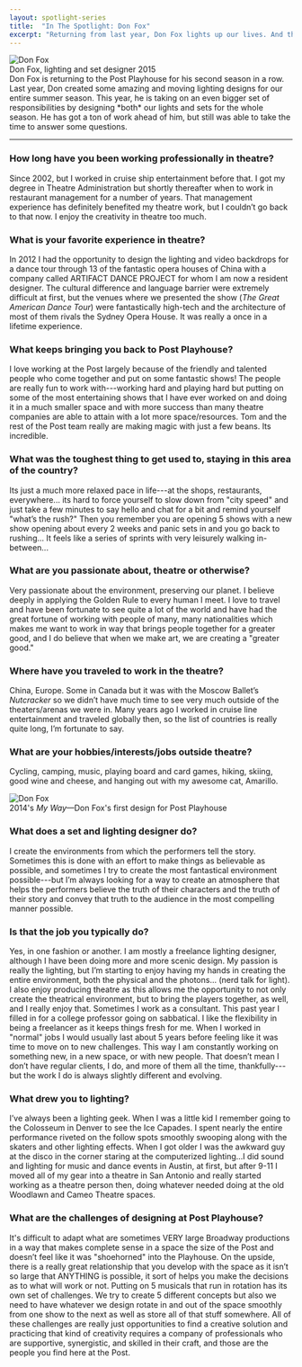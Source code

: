 ```yaml
---
layout: spotlight-series
title:  "In The Spotlight: Don Fox"
excerpt: "Returning from last year, Don Fox lights up our lives. And this year, he creates our whole world..."
---
```


<div class="captioned-image right">
  <img src="{{ site.baseurl }}/images/people/2015/don-fox.jpg" alt="Don Fox">
  <div class="caption">Don Fox, lighting and set designer 2015</div>
</div>

<div class="preface">Don Fox is returning to the Post Playhouse for his second season in a row. Last year, Don created some amazing and moving lighting designs for our entire summer season. This year, he is taking on an even bigger set of responsibilities by designing *both* our lights and sets for the whole season. He has got a ton of work ahead of him, but still was able to take the time to answer some questions.</div>

---

### How long have you been working professionally in theatre?

Since 2002, but I worked in cruise ship entertainment before that.  I got my degree in Theatre Administration but shortly thereafter when to work in restaurant management for a number of years.  That management experience has definitely benefited my theatre work, but I couldn’t go back to that now.  I enjoy the creativity in theatre too much.

### What is your favorite experience in theatre?

In 2012 I had the opportunity to design the lighting and video backdrops for a dance tour through 13 of the fantastic opera houses of China with a company called ARTIFACT DANCE PROJECT for whom I am now a resident designer.  The cultural difference and language barrier were extremely difficult at first, but the venues where we presented the show (*The Great American Dance Tour*) were fantastically high-tech and the architecture of most of them rivals the Sydney Opera House. It was really a once in a lifetime experience.

### What keeps bringing you back to Post Playhouse?

I love working at the Post largely because of the friendly and talented people who come together and put on some fantastic shows! The people are really fun to work with---working hard and playing hard but putting on some of the most entertaining shows that I have ever worked on and doing it in a much smaller space and with more success than many theatre companies are able to attain with a lot more space/resources. Tom and the rest of the Post team really are making magic with just a few beans. Its incredible.

### What was the toughest thing to get used to, staying in this area of the country?

Its just a much more relaxed pace in life---at the shops, restaurants, everywhere... its hard to force yourself to slow down from "city speed" and just take a few minutes to say hello and chat for a bit and remind yourself "what’s the rush?"  Then you remember you are opening 5 shows with a new show opening about every 2 weeks and panic sets in and you go back to rushing...  It feels like a series of sprints with very leisurely walking in-between...

### What are you passionate about, theatre or otherwise?

Very passionate about the environment, preserving our planet.  I believe deeply in applying the Golden Rule to every human I meet.  I love to travel and have been fortunate to see quite a lot of the world and have had the great fortune of working with people of many, many nationalities which makes me want to work in way that brings people together for a greater good, and I do believe that when we make art, we are creating a "greater good."

### Where have you traveled to work in the theatre?

China, Europe.  Some in Canada but it was with the Moscow Ballet’s *Nutcracker* so we didn’t have much time to see very much outside of the theaters/arenas we were in.  Many years ago I worked in cruise line entertainment and traveled globally then, so the list of countries is really quite long, I’m fortunate to say.

### What are your hobbies/interests/jobs outside theatre?

Cycling, camping, music, playing board and card games, hiking, skiing, good wine and cheese, and hanging out with my awesome cat, Amarillo.  


<div class="captioned-image six left">
  <img src="{{ site.baseurl }}/images/2014/my-way-lighting.jpg" alt="Don Fox">
  <div class="caption">2014's <em>My Way</em>&mdash;Don Fox's first design for Post Playhouse</div>
</div>


### What does a set and lighting designer do?

I create the environments from which the performers tell the story.  Sometimes this is done with an effort to make things as believable as possible, and sometimes I try to create the most fantastical environment possible---but I’m always looking for a way to create an atmosphere that helps the performers believe the truth of their characters and the truth of their story and convey that truth to the audience in the most compelling manner possible.

### Is that the job you typically do?

Yes, in one fashion or another.  I am mostly a freelance lighting designer, although I have been doing more and more scenic design.  My passion is really the lighting, but I’m starting to enjoy having my hands in creating the entire environment, both the physical and the photons... (nerd talk for light).  I also enjoy producing theatre as this allows me the opportunity to not only create the theatrical environment, but to bring the players together, as well, and I really enjoy that.  Sometimes I work as a consultant.  This past year I filled in for a college professor going on sabbatical.  I like the flexibility in being a freelancer as it keeps things fresh for me.  When I worked in "normal" jobs I would usually last about 5 years before feeling like it was time to move on to new challenges.  This way I am constantly working on something new, in a new space, or with new people.  That doesn’t mean I don’t have regular clients, I do, and more of them all the time, thankfully---but the work I do is always slightly different and evolving.

### What drew you to lighting?

I’ve always been a lighting geek.  When I was a little kid I remember going to the Colosseum in Denver to see the Ice Capades. I spent nearly the entire performance riveted on the follow spots smoothly swooping along with the skaters and other lighting effects.  When I got older I was the awkward guy at the disco in the corner staring at the computerized lighting...I did sound and lighting for music and dance events in Austin, at first, but after 9-11 I moved all of my gear into a theatre in San Antonio and really started working as a theatre person then, doing whatever needed doing at the old Woodlawn and Cameo Theatre spaces.

### What are the challenges of designing at Post Playhouse?

It's difficult to adapt what are sometimes VERY large Broadway productions in a way that makes complete sense in a space the size of the Post and doesn’t feel like it was "shoehorned" into the Playhouse.  On the upside, there is a really great relationship that you develop with the space as it isn’t so large that ANYTHING is possible, it sort of helps you make the decisions as to what will work or not.  Putting on 5 musicals that run in rotation has its own set of challenges.  We try to create 5 different concepts but also we need to have whatever we design rotate in and out of the space smoothly from one show to the next as well as store all of that stuff somewhere.  All of these challenges are really just opportunities to find a creative solution and practicing that kind of creativity requires a company of professionals who are supportive, synergistic, and skilled in their craft, and those are the people you find here at the Post.